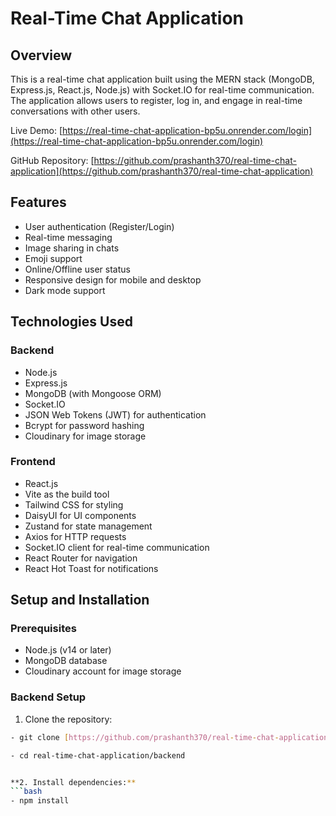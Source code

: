 # Real-Time Chat Application

## Overview

This is a real-time chat application built using the MERN stack (MongoDB, Express.js, React.js, Node.js) with Socket.IO for real-time communication. The application allows users to register, log in, and engage in real-time conversations with other users.

Live Demo: [https://real-time-chat-application-bp5u.onrender.com/login](https://real-time-chat-application-bp5u.onrender.com/login)

GitHub Repository: [https://github.com/prashanth370/real-time-chat-application](https://github.com/prashanth370/real-time-chat-application)

## Features

- User authentication (Register/Login)
- Real-time messaging
- Image sharing in chats
- Emoji support
- Online/Offline user status
- Responsive design for mobile and desktop
- Dark mode support

## Technologies Used

### Backend
- Node.js
- Express.js
- MongoDB (with Mongoose ORM)
- Socket.IO
- JSON Web Tokens (JWT) for authentication
- Bcrypt for password hashing
- Cloudinary for image storage

### Frontend
- React.js
- Vite as the build tool
- Tailwind CSS for styling
- DaisyUI for UI components
- Zustand for state management
- Axios for HTTP requests
- Socket.IO client for real-time communication
- React Router for navigation
- React Hot Toast for notifications

## Setup and Installation

### Prerequisites
- Node.js (v14 or later)
- MongoDB database
- Cloudinary account for image storage

### Backend Setup
1. Clone the repository:
```bash
- git clone [https://github.com/prashanth370/real-time-chat-application.git](https://github.com/prashanth370/real-time-chat-application.git)

- cd real-time-chat-application/backend


**2. Install dependencies:**
```bash
- npm install
